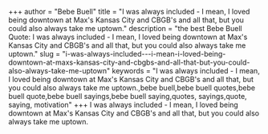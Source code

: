 +++
author = "Bebe Buell"
title = "I was always included - I mean, I loved being downtown at Max's Kansas City and CBGB's and all that, but you could also always take me uptown."
description = "the best Bebe Buell Quote: I was always included - I mean, I loved being downtown at Max's Kansas City and CBGB's and all that, but you could also always take me uptown."
slug = "i-was-always-included---i-mean-i-loved-being-downtown-at-maxs-kansas-city-and-cbgbs-and-all-that-but-you-could-also-always-take-me-uptown"
keywords = "I was always included - I mean, I loved being downtown at Max's Kansas City and CBGB's and all that, but you could also always take me uptown.,bebe buell,bebe buell quotes,bebe buell quote,bebe buell sayings,bebe buell saying,quotes, sayings,quote, saying, motivation"
+++
I was always included - I mean, I loved being downtown at Max's Kansas City and CBGB's and all that, but you could also always take me uptown.
